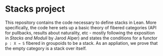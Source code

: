 # Stacks project 

This repository contains the code necessary to define stacks in Lean. More specifically, the code here sets up a basic theory of fibered categories (API for pullbacks, results about naturality, etc - mostly following the exposition in *Stacks and Moduli* by Jarod Alper) and states the conditions for a functor `p : X → S` fibered in groupoids to be a stack. As an appliation, we prove that the empty category is a stack over itself.



